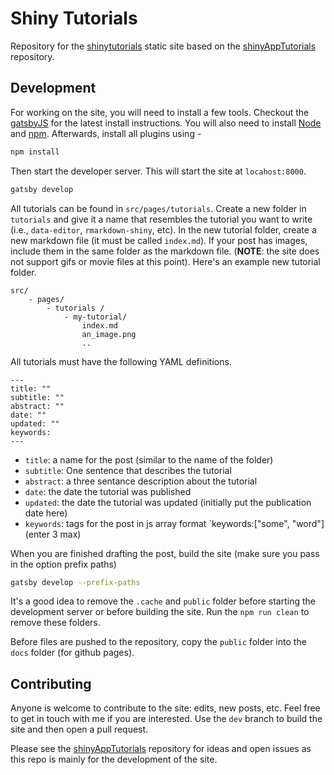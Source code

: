 
# Shiny Tutorials

Repository for the [shinytutorials](https://davidruvolo51.github.io/shinytutorials/) static site based on the [shinyAppTutorials](https://github.com/davidruvolo51/shinyAppTutorials) repository.


## Development

For working on the site, you will need to install a few tools. Checkout the [gatsbyJS](https://www.gatsbyjs.org) for the latest install instructions. You will also need to install [Node](https://nodejs.org/en/) and [npm](https://www.npmjs.com/get-npm). Afterwards, install all plugins using - 

```bash
npm install
```

Then start the developer server.  This will start the site at `locahost:8000`.

```bash
gatsby develop
```

All tutorials can be found in `src/pages/tutorials`. Create a new folder in `tutorials` and give it a name that resembles the tutorial you want to write (i.e., `data-editor`, `rmarkdown-shiny`, etc). In the new tutorial folder, create a new markdown file (it must be called `index.md`). If your post has images, include them in the same folder as the markdown file. (**NOTE**: the site does not support gifs or movie files at this point). Here's an example new tutorial folder.

```
src/
    - pages/
        - tutorials /
            - my-tutorial/
                index.md
                an_image.png
                ..

```

All tutorials must have the following YAML definitions.

```
---
title: ""
subtitle: ""
abstract: ""
date: ""
updated: ""
keywords:
---
```

- `title`: a name for the post (similar to the name of the folder)
- `subtitle`: One sentence that describes the tutorial
- `abstract`: a three sentance description about the tutorial
- `date`: the date the tutorial was published
- `updated`: the date the tutorial was updated (initially put the publication date here)
- `keywords`: tags for the post in js array format `keywords:["some", "word"] (enter 3 max)

When you are finished drafting the post, build the site (make sure you pass in the option prefix paths)

```bash
gatsby develop --prefix-paths
```

It's a good idea to remove the `.cache` and `public` folder before starting the development server or before building the site. Run the `npm run clean` to remove these folders.

Before files are pushed to the repository, copy the `public` folder into the `docs` folder (for github pages).

## Contributing

Anyone is welcome to contribute to the site: edits, new posts, etc. Feel free to get in touch with me if you are interested. Use the `dev` branch to build the site and then open a pull request. 

Please see the [shinyAppTutorials](https://github.com/davidruvolo51/shinyAppTutorials) repository for ideas and open issues as this repo is mainly for the development of the site.